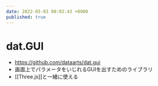 ```yaml
---
date: 2022-05-03 00:03:43 +0900
published: true
---
```


# dat.GUI

- https://github.com/dataarts/dat.gui
- 画面上でパラメータをいじれるGUIを出すためのライブラリ
- [[Three.js]]と一緒に使える
